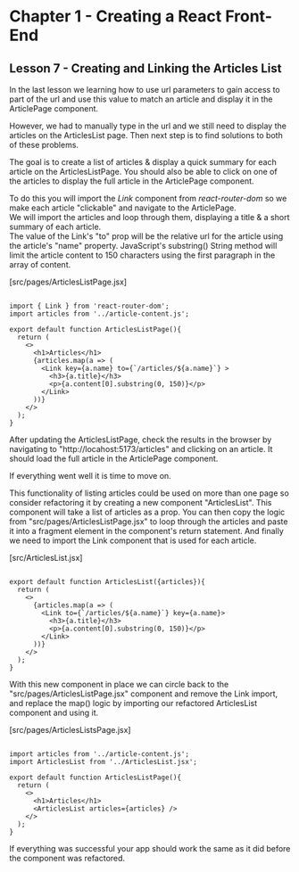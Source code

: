 # Chapter 1 - Creating a React Front-End
## Lesson 7 - Creating and Linking the Articles List

In the last lesson we learning how to use url parameters to gain access to part of the url and use this value to match an article and display it in the ArticlePage component. 

However, we had to manually type in the url and we still need to display the articles on the ArticlesList page. Then next step is to find solutions to both of these problems.

The goal is to create a list of articles & display a quick summary for each article on the ArticlesListPage. You should also be able to click on one of the articles to display the full article in the ArticlePage component.

To do this you will import the *Link* component from *react-router-dom* so we make each article "clickable" and navigate to the ArticlePage.<br>
We will import the articles and loop through them, displaying a title & a short summary of each article.<br>
The value of the Link's "to" prop will be the relative url for the article using the article's "name" property. JavaScript's substring() String method will limit the article content to 150 characters using the first paragraph in the array of content.

[src/pages/ArticlesListPage.jsx]
<pre><code>
import { Link } from 'react-router-dom';
import articles from '../article-content.js';

export default function ArticlesListPage(){
  return (
    &lt;>
      &lt;h1>Articles&lt;/h1>
      {articles.map(a => (
        &lt;Link key={a.name} to={`/articles/${a.name}`} >
          &lt;h3>{a.title}&lt;/h3>
          &lt;p>{a.content[0].substring(0, 150)}&lt;/p>
        &lt;/Link>
      ))}
    &lt;/>
  );
}
</code></pre>

After updating the ArticlesListPage, check the results in the browser by navigating to "http://locahost:5173/articles" and clicking on an article. It should load the full article in the ArticlePage component.

If everything went well it is time to move on.

This functionality of listing articles could be used on more than one page so consider refactoring it by creating a new component "ArticlesList". This component will take a list of articles as a prop.
You can then copy the logic from "src/pages/ArticlesListPage.jsx" to loop through the articles and paste it into a fragment element in the component's return statement. And finally we need to import the Link component that is used for each article.

[src/ArticlesList.jsx]
<pre><code>
export default function ArticlesList({articles}){
  return (
    &lt;>
      {articles.map(a => (
        &lt;Link to={`/articles/${a.name}`} key={a.name}>
          &lt;h3>{a.title}&lt;/h3>
          &lt;p>{a.content[0].substring(0, 150)}&lt;/p>
        &lt;/Link>
      ))}
    &lt;/>
  );
}
</code></pre>


With this new component in place we can circle back to the "src/pages/ArticlesListPage.jsx" component and remove the Link import, and replace the map() logic by importing our refactored ArticlesList component and using it.

[src/pages/ArticlesListsPage.jsx]
<pre><code>
import articles from '../article-content.js';
import ArticlesList from '../ArticlesList.jsx';

export default function ArticlesListPage(){
  return (
    &lt;>
      &lt;h1>Articles&lt;/h1>
      &lt;ArticlesList articles={articles} />
    &lt;/>
  );
}
</code></pre>


If everything was successful your app should work the same as it did before the component was refactored.
